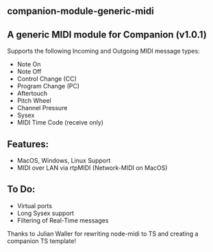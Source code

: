 ## companion-module-generic-midi

## A generic MIDI module for Companion (v1.0.1)

Supports the following Incoming and Outgoing MIDI message types:

- Note On
- Note Off
- Control Change (CC)
- Program Change (PC)
- Aftertouch
- Pitch Wheel
- Channel Pressure
- Sysex
- MIDI Time Code (receive only)

## Features:

- MacOS, Windows, Linux Support
- MIDI over LAN via rtpMIDI (Network-MIDI on MacOS)

## To Do:

- Virtual ports
- Long Sysex support
- Filtering of Real-Time messages

Thanks to Julian Waller for rewriting node-midi to TS and creating a companion TS template!
